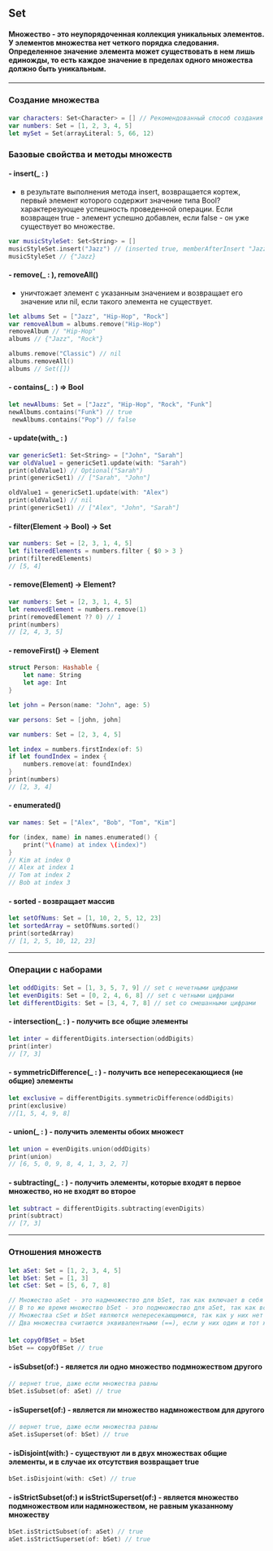 ## Set

#### Множество - это неупорядоченная коллекция уникальных элементов. У элементов множества нет четкого порядка следования. Определенное значение элемента может существовать в нем лишь единожды, то есть каждое значение в пределах одного множества должно быть уникальным.
---

### Создание множества

#### 
```swift
var characters: Set<Character> = [] // Рекомендованный способ создания пустого множества
var numbers: Set = [1, 2, 3, 4, 5]
let mySet = Set(arrayLiteral: 5, 66, 12)
```

### Базовые свойства и методы множеств

#### - insert(_ : )
* в результате выполнения метода insert, возвращается кортеж, первый элемент которого содержит значение типа Bool? характерезующее успешность проведенной операции. Если возвращен true - элемент успешно добавлен, если false - он уже существует во множестве.
```swift
var musicStyleSet: Set<String> = []
musicStyleSet.insert("Jazz") // (inserted true, memberAfterInsert "Jazz")
musicStyleSet // {"Jazz}
```

#### - remove(_ : ), removeAll()
* уничтожает элемент с указанным значением и возвращает его значение или nil, если такого элемента не существует. 
```swift
let albums Set = ["Jazz", "Hip-Hop", "Rock"]
var removeAlbum = albums.remove("Hip-Hop")
removeAlbum // "Hip-Hop"
albums // {"Jazz", "Rock"}

albums.remove("Classic") // nil
albums.removeAll()
albums // Set([])
```


#### - contains(_ : )  => Bool
```swift
let newAlbums: Set = ["Jazz", "Hip-Hop", "Rock", "Funk"]
newAlbums.contains("Funk") // true
 newAlbums.contains("Pop") // false
```

#### - update(with_ : )
```swift
var genericSet1: Set<String> = ["John", "Sarah"]
var oldValue1 = genericSet1.update(with: "Sarah")
print(oldValue1) // Optional("Sarah")
print(genericSet1) // ["Sarah", "John"]

oldValue1 = genericSet1.update(with: "Alex")
print(oldValue1) // nil
print(genericSet1) // ["Alex", "John", "Sarah"]
```


#### - filter(Element -> Bool) -> Set<Element>
```swift
var numbers: Set = [2, 3, 1, 4, 5]
let filteredElements = numbers.filter { $0 > 3 }
print(filteredElements)
// [5, 4]
```


#### - remove(Element) -> Element?
```swift
var numbers: Set = [2, 3, 1, 4, 5]
let removedElement = numbers.remove(1)
print(removedElement ?? 0) // 1
print(numbers)
// [2, 4, 3, 5]
```

####  - removeFirst() -> Element
```swift
struct Person: Hashable {
    let name: String
    let age: Int
}

let john = Person(name: "John", age: 5)

var persons: Set = [john, john]

var numbers: Set = [2, 3, 4, 5]

let index = numbers.firstIndex(of: 5)
if let foundIndex = index {
    numbers.remove(at: foundIndex)
}
print(numbers)
// [2, 3, 4]
```

#### - enumerated()
```swift
var names: Set = ["Alex", "Bob", "Tom", "Kim"]

for (index, name) in names.enumerated() {
    print("\(name) at index \(index)")
}
// Kim at index 0
// Alex at index 1
// Tom at index 2
// Bob at index 3
```

#### - sorted - возвращает массив
```swift
let setOfNums: Set = [1, 10, 2, 5, 12, 23]
let sortedArray = setOfNums.sorted()
print(sortedArray)
// [1, 2, 5, 10, 12, 23]
```
---

### Операции с наборами
#### 
```swift
let oddDigits: Set = [1, 3, 5, 7, 9] // set с нечетными цифрами
let evenDigits: Set = [0, 2, 4, 6, 8] // set с четными цифрами
let differentDigits: Set = [3, 4, 7, 8] // set со смешанными цифрами
```

#### - intersection(_ : ) - получить все общие элементы
```swift
let inter = differentDigits.intersection(oddDigits)
print(inter)
// [7, 3]
```

#### - symmetricDifference(_ : ) - получить все непересекающиеся (не общие) элементы
```swift
let exclusive = differentDigits.symmetricDifference(oddDigits)
print(exclusive)
//[1, 5, 4, 9, 8]
```

####  - union(_ : ) - получить элементы обоих множест
```swift
let union = evenDigits.union(oddDigits)
print(union)
// [6, 5, 0, 9, 8, 4, 1, 3, 2, 7]
```


#### - subtracting(_ : ) - получить элементы, которые входят в первое множество, но не входят во второе
```swift
let subtract = differentDigits.subtracting(evenDigits)
print(subtract)
// [7, 3]
```
---

### Отношения множеств

#### 
```swift
let aSet: Set = [1, 2, 3, 4, 5]
let bSet: Set = [1, 3]
let cSet: Set = [5, 6, 7, 8]

// Множество aSet - это надмножество для bSet, так как включает в себя все элементы из bSet.
// В то же время множество bSet - это подмножество для aSet, так как все элементы bSet существуют и в aSet.
// Множества cSet и bSet являются непересекающимися, так как у них нет общих элементов, а множество aSet и cSet - пересекающиеся, так как имеют общие элементы.
// Два множества считаются эквивалентными (==), если у них один и тот же комплект элементов.
```

####  
```swift
let copyOfBSet = bSet
bSet == copyOfBSet // true
```


#### - isSubset(of:) - является ли одно множество подмножеством другого
```swift
// вернет true, даже если множества равны
bSet.isSubset(of: aSet) // true
```

#### - isSuperset(of:) - является ли множество надмножеством для другого
```swift
// вернет true, даже если множества равны
aSet.isSuperset(of: bSet) // true
```

#### - isDisjoint(with:) - существуют ли в двух множествах общие элементы, и в случае их отсутствия возвращает true
```swift
bSet.isDisjoint(with: cSet) // true
```


#### - isStrictSubset(of:) и isStrictSuperset(of:) - является множество подмножеством или надмножеством, не равным указанному множеству
```swift
bSet.isStrictSubset(of: aSet) // true
aSet.isStrictSuperset(of: bSet) // true
```